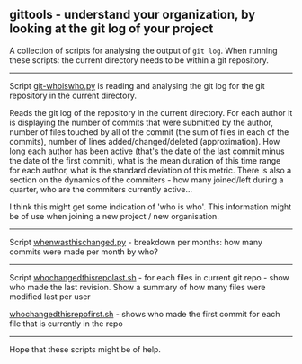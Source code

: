 ## gittools - understand your organization, by looking at the git log of your project

A collection of scripts for analysing the output of ```git log```. When running these scripts: the current directory needs to be within a git repository.

---

Script [git-whoiswho.py](https://raw.githubusercontent.com/MoserMichael/gittools/main/git-whoiswho.py) is reading and analysing the git log for the git repository in the current directory.

Reads the git log of the repository in the current directory. For each author it is displaying the number of commits that were submitted by the author, number of files touched by all of the commit (the sum of files in each of the commits), number of lines added/changed/deleted (approximation). How long each author has been active (that's the date of the last commit minus the date of the first commit), what is the mean duration of this time range for each author, what is the standard deviation of this metric. There is also a section on the dynamics of the commiters - how many joined/left during a quarter, who are the commiters currently active...

I think this might get some indication of 'who is who'. This information might be of use when joining a new project / new organisation.

---

Script [whenwasthischanged.py](https://raw.githubusercontent.com/MoserMichael/gittools/main/whenwasthischanged.py) - breakdown per months: how many commits were made per month by who?

---

Script [whochangedthisrepolast.sh](https://raw.githubusercontent.com/MoserMichael/gittools/main/whochangedthisrepolast.sh) - for each files in current git repo - show who made the last revision.
Show a summary of how many files were modified last per user

[whochangedthisrepofirst.sh](https://raw.githubusercontent.com/MoserMichael/gittools/main/whochangedthisrepofirst.sh) - shows who made the first commit for each file that is currently in the repo

---

Hope that these scripts might be of help.

